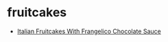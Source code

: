 # fruitcakes

 * [Italian Fruitcakes With Frangelico Chocolate Sauce](../../index/i/italian-fruitcakes-with-frangelico-chocolate-sauce-102700.json)
